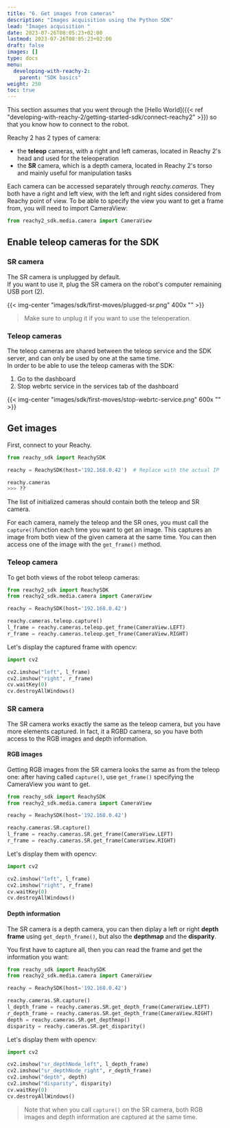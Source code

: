 ```yaml
---
title: "6. Get images from cameras"
description: "Images acquisition using the Python SDK"
lead: "Images acquisition "
date: 2023-07-26T08:05:23+02:00
lastmod: 2023-07-26T08:05:23+02:00
draft: false
images: []
type: docs
menu:
  developing-with-reachy-2:
    parent: "SDK basics"
weight: 250
toc: true
---
```


This section assumes that you went through the [Hello World]({{< ref "developing-with-reachy-2/getting-started-sdk/connect-reachy2" >}}) so that you know how to connect to the robot.

Reachy 2 has 2 types of camera:
- the **teleop** cameras, with a right and left cameras, located in Reachy 2's head and used for the teleoperation
- the **SR** camera, which is a depth camera, located in Reachy 2's torso and mainly useful for manipulation tasks

Each camera can be accessed separately through *reachy.cameras*. They both have a right and left view, with the left and right sides considered from Reachy point of view. To be able to specify the view you want to get a frame from, you will need to import CameraView:

```python
from reachy2_sdk.media.camera import CameraView
```

## Enable teleop cameras for the SDK

### SR camera
The SR camera is unplugged by default.  
If you want to use it, plug the SR camera on the robot's computer remaining USB port (2).

{{< img-center "images/sdk/first-moves/plugged-sr.png" 400x "" >}}

> Make sure to unplug it if you want to use the teleoperation.

### Teleop cameras
The teleop cameras are shared between the teleop service and the SDK server, and can only be used by one at the same time.  
In order to be able to use the teleop cameras with the SDK:
1. Go to the dashboard
2. Stop webrtc service in the services tab of the dashboard

{{< img-center "images/sdk/first-moves/stop-webrtc-service.png" 600x "" >}}

## Get images

First, connect to your Reachy.

```python
from reachy_sdk import ReachySDK

reachy = ReachySDK(host='192.168.0.42')  # Replace with the actual IP

reachy.cameras
>>> ??
```

The list of initialized cameras should contain both the teleop and SR camera.  

For each camera, namely the teleop and the SR ones, you must call the `capture()`function each time you want to get an image. This captures an image from both view of the given camera at the same time. You can then access one of the image with the `get_frame()` method.

### Teleop camera

To get both views of the robot teleop cameras:
```python
from reachy2_sdk import ReachySDK
from reachy2_sdk.media.camera import CameraView

reachy = ReachySDK(host='192.168.0.42')

reachy.cameras.teleop.capture()
l_frame = reachy.cameras.teleop.get_frame(CameraView.LEFT)
r_frame = reachy.cameras.teleop.get_frame(CameraView.RIGHT)
```

Let's display the captured frame with opencv:
```python
import cv2

cv2.imshow("left", l_frame)
cv2.imshow("right", r_frame)
cv.waitKey(0)
cv.destroyAllWindows()
```

### SR camera
The SR camera works exactly the same as the teleop camera, but you have more elements captured. In fact, it a RGBD camera, so you have both access to the RGB images and depth information.  

#### RGB images
Getting RGB images from the SR camera looks the same as from the teleop one: after having called `capture()`, use `get_frame()` specifying the CameraView you want to get.
```python
from reachy_sdk import ReachySDK
from reachy2_sdk.media.camera import CameraView

reachy = ReachySDK(host='192.168.0.42')

reachy.cameras.SR.capture()
l_frame = reachy.cameras.SR.get_frame(CameraView.LEFT)
r_frame = reachy.cameras.SR.get_frame(CameraView.RIGHT)
```

Let's display them with opencv:
```python
import cv2

cv2.imshow("left", l_frame)
cv2.imshow("right", r_frame)
cv.waitKey(0)
cv.destroyAllWindows()
```

#### Depth information

The SR camera is a depth camera, you can then diplay a left or right **depth frame** using `get_depth_frame()`, but also the **depthmap** and the **disparity**.   

You first have to capture all, then you can read the frame and get the information you want:
```python
from reachy_sdk import ReachySDK
from reachy2_sdk.media.camera import CameraView

reachy = ReachySDK(host='192.168.0.42')

reachy.cameras.SR.capture()
l_depth_frame = reachy.cameras.SR.get_depth_frame(CameraView.LEFT)
r_depth_frame = reachy.cameras.SR.get_depth_frame(CameraView.RIGHT)
depth = reachy.cameras.SR.get_depthmap()
disparity = reachy.cameras.SR.get_disparity()
```

Let's display them with opencv:
```python
import cv2

cv2.imshow("sr_depthNode_left", l_depth_frame)
cv2.imshow("sr_depthNode_right", r_depth_frame)
cv2.imshow("depth", depth)
cv2.imshow("disparity", disparity)
cv.waitKey(0)
cv.destroyAllWindows()
```

> Note that when you call `capture()` on the SR camera, both RGB images and depth information are captured at the same time.
